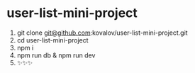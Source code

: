 # user-list-mini-project
1. git clone git@github.com:kovalov/user-list-mini-project.git
2. cd user-list-mini-project
3. npm i
4. npm run db & npm run dev
5. ✨✨✨
